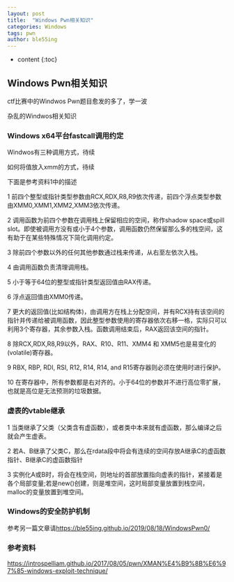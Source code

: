 ```yaml
---
layout: post
title:  "Windows Pwn相关知识"
categories: Windows
tags: pwn
author: ble55ing
---
```


* content
{:toc}
## Windows Pwn相关知识 

ctf比赛中的Windwos Pwn题目愈发的多了，学一波

杂乱的Windwos相关知识

### Windows x64平台fastcall调用约定 

Windwos有三种调用方式，待续

如何将值放入xmm的方式，待续

下面是参考资料1中的描述

1	前四个整型或指针类型参数由RCX,RDX,R8,R9依次传递，前四个浮点类型参数由XMM0,XMM1,XMM2,XMM3依次传递。

2	调用函数为前四个参数在调用栈上保留相应的空间，称作shadow space或spill slot。即使被调用方没有或小于4个参数，调用函数仍然保留那么多的栈空间，这有助于在某些特殊情况下简化调用约定。

3	除前四个参数以外的任何其他参数通过栈来传递，从右至左依次入栈。

4	由调用函数负责清理调用栈。

5	小于等于64位的整型或指针类型返回值由RAX传递。

6	浮点返回值由XMM0传递。

7	更大的返回值(比如结构体)，由调用方在栈上分配空间，并有RCX持有该空间的指针并传递给被调用函数，因此整型参数使用的寄存器依次右移一格，实际只可以利用3个寄存器，其余参数入栈。函数调用结束后，RAX返回该空间的指针。

8	除RCX,RDX,R8,R9以外，RAX、R10、R11、XMM4 和 XMM5也是易变化的(volatile)寄存器。

9	RBX, RBP, RDI, RSI, R12, R14, R14, and R15寄存器则必须在使用时进行保护。

10	在寄存器中，所有参数都是右对齐的。小于64位的参数并不进行高位零扩展，也就是高位是无法预测的垃圾数据。

### 虚表的vtable继承

1	当类继承了父类（父类含有虚函数），或者类中本来就有虚函数，那么编译之后就会产生虚表。

2	若A、B继承了父类C，那么在rdata段中将会有连续的空间存放A继承C的虚函数指针、B继承C的虚函数指针

3	实例化A或B时，将会在栈空间，则地址的首部放置指向虚表的指针，紧接着是各个局部变量;若是new()创建，则是堆空间，这时局部变量放置到栈空间，malloc的变量放置到堆空间。

### Windows的安全防护机制

参考另一篇文章请<https://ble55ing.github.io/2019/08/18/WindowsPwn0/> 

### 参考资料

<https://introspelliam.github.io/2017/08/05/pwn/XMAN%E4%B9%8B%E6%97%85-windows-exploit-technique/> 